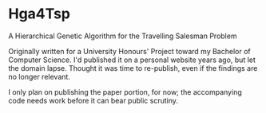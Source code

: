 # Hga4Tsp
A Hierarchical Genetic Algorithm for the Travelling Salesman Problem

Originally written for a University Honours' Project toward my Bachelor of Computer Science. I'd published it on a personal website years ago, but let the domain lapse. Thought it was time to re-publish, even if the findings are no longer relevant. 

I only plan on publishing the paper portion, for now; the accompanying code needs work before it can bear public scrutiny.
